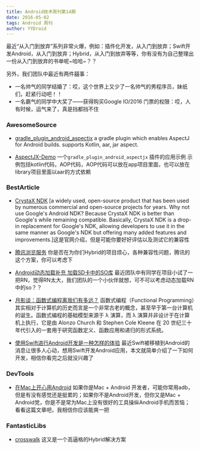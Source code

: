 ```yaml
---
title: Android技术周刊第14期
date: 2016-05-02
tags: Android 周刊
author: YYDroid
---
```

最近“从入门到放弃”系列非常火爆，例如：插件化开发，从入门到放弃；Swift开发Android，从入门到放弃；Hybrid，从入门到放弃等等，你有没有为自己整理出一份从入门到放弃的书单呢~哈哈~？？

另外，我们团队中最近有两件囍事：
	
- 一名帅气的同学结婚了：哎，这个世界上又少了一名帅气的男程序员，妹纸们，赶紧行动吧！！
- 一名霸气的同学中大奖了——获得购买Google IO/2016 门票的权限：哎，人有时候，运气来了，真是挡都挡不住

<!-- more -->

### AwesomeSource
- [gradle\_plugin\_android\_aspectjx](https://github.com/HujiangTechnology/gradle_plugin_android_aspectjx) a gradle plugin which enables AspectJ for Android builds. supports Kotlin, aar, jar aspect.

- [AspectJX-Demo](https://github.com/HujiangTechnology/AspectJX-Demo) 一个``gradle_plugin_android_aspectjx`` 插件的应用示例
示例包括kotlin代码，AOP代码，AOP代码可以放在app项目里面，也可以放在library项目里面以aar的方式依赖

### BestArticle
- [CrystaX NDK](https://www.crystax.net/) [a widely used, open-source product that has been used by numerous commercial and open-source projects for years. Why not use Google's Android NDK? Because CrystaX NDK is better than Google's while remaining compatible. Basically, CrystaX NDK is a drop-in replacement for Google's NDK, allowing developers to use it in the same manner as Google's NDK but offering many added features and improvements.]这是官网介绍，但是可能你要好好评估以及测试它的兼容性

- [腾讯浏览服务](http://x5.tencent.com/doc?id=1001) 你是否在为你们Hybrid的项目烦心，各种兼容性问题，腾讯的这个方案，你可以考虑下

- [Android动态加载补充 加载SD卡中的SO库](https://segmentfault.com/a/1190000004062899) 最近团队中有同学在项目小试了一把RN，觉得RN太大，我们团队的一个小伙伴就想，可不可以考虑动态加载RN中的so？？

- [月影谈：函数式编程离我们有多远？](https://mp.weixin.qq.com/s?__biz=MzA4NjE3MDg4OQ==&mid=2650963254&idx=1&sn=352bf05f041c4c5ff9adcce02e3ba6a9&scene=1&srcid=0430noLawooJ2gvcuQbH2mAa&key=b28b03434249256ba80f603343cfd70bcad708f56fb74fe065501a42bbf93f90321032d58a07a9349261c7d67ad52b13&ascene=0&uin=MjM2NDM0ODgyMA%3D%3D) 函数式编程（Functional Programming）其实相对于计算机的历史而言是一个非常古老的概念，甚至早于第一台计算机的诞生。函数式编程的基础模型来源于 λ 演算，而 λ 演算并非设计于在计算机上执行，它是由 Alonzo Church 和 Stephen Cole Kleene 在 20 世纪三十年代引入的一套用于研究函数定义、函数应用和递归的形式系统。

- [使用Swift进行Android开发是一种怎样的体验](https://mp.weixin.qq.com/s?__biz=MjM5NDAxNTY4MA==&mid=2649396428&idx=1&sn=9cdfa66207db3f298f53ad2b915b440b&scene=1&srcid=04304vdbFKrPS2GoYqzb4s9w&key=b28b03434249256b8906c2c7e48ada20f71ccd6a5a59401fad74d85b92cb32a47c41ec7cfae3c407ab1e955ccd74b0e0&ascene=0&uin=MjM2NDM0ODgyMA%3D%3D) 最近Swift被移植到Android的消息让很多人心动，想用Swift开发Android应用，本文就简单介绍了一下如何开发，相信你看完之后就没兴趣了
 
### DevTools
- [在Mac上开心用Android](http://sspai.com/33842) 如果你是Mac + Android 开发者，可能你常用adb，但是有没有感觉还是挺累的；如果你不是Android开发，但你又是Mac + Android党，你是不是常为Mac上没有很好的工具操纵Android手机而苦恼；看看这篇文章吧，我相信你应该能爽一把

### FantasticLibs
- [crosswalk](https://github.com/crosswalk-project/crosswalk) 这又是一个高逼格的Hybrid解决方案


